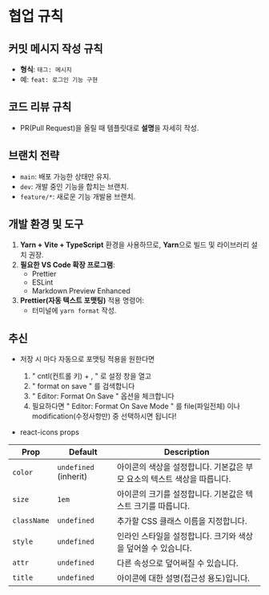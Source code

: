 # 협업 규칙

## 커밋 메시지 작성 규칙
- **형식**: `태그: 메시지` 
- 예: `feat: 로그인 기능 구현` 

## 코드 리뷰 규칙
- PR(Pull Request)을 올릴 때 템플릿대로 **설명**을 자세히 작성. 

## 브랜치 전략
- `main`: 배포 가능한 상태만 유지.
- `dev`: 개발 중인 기능을 합치는 브랜치.
- `feature/*`: 새로운 기능 개발용 브랜치.

## 개발 환경 및 도구
1. **Yarn + Vite + TypeScript** 환경을 사용하므로, **Yarn**으로 빌드 및 라이브러리 설치 권장.
2. **필요한 VS Code 확장 프로그램**:
   - Prettier
   - ESLint
   - Markdown Preview Enhanced
3. **Prettier(자동 텍스트 포맷팅)** 적용 명령어:
   - 터미널에 `yarn format` 작성.

## 추신
- 저장 시 마다 자동으로 포맷팅 적용을 원한다면 
   1. " cntl(컨트롤 키) + , " 로 설정 창을 열고
   2. " format on save " 를 검색합니다
   3. " Editor: Format On Save " 옵션을 체크합니다 
   4. 필요하다면 " Editor: Format On Save Mode " 를 file(파일전체) 이나 modification(수정사항만) 중 선택하시면 됩니다! 

- react-icons props

| Prop        | Default            | Description                                                      |
|-------------|--------------------|------------------------------------------------------------------|
| `color`     | `undefined` (inherit) | 아이콘의 색상을 설정합니다. 기본값은 부모 요소의 텍스트 색상을 따릅니다. |
| `size`      | `1em`              | 아이콘의 크기를 설정합니다. 기본값은 텍스트 크기를 따릅니다.     |
| `className` | `undefined`        | 추가할 CSS 클래스 이름을 지정합니다.                            |
| `style`     | `undefined`        | 인라인 스타일을 설정합니다. 크기와 색상을 덮어쓸 수 있습니다.    |
| `attr`      | `undefined`        | 다른 속성으로 덮어써질 수 있습니다.                              |
| `title`     | `undefined`        | 아이콘에 대한 설명(접근성 용도)입니다.                          |


